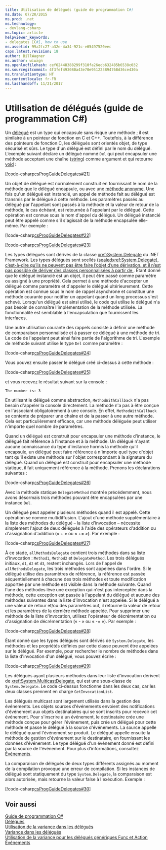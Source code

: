 ```yaml
---
title: Utilisation de délégués (guide de programmation C#)
ms.date: 07/20/2015
ms.prod: .net
ms.technology:
- devlang-csharp
ms.topic: article
helpviewer_keywords:
- delegates [C#], how to use
ms.assetid: 99a2fc27-a32e-4a34-921c-e65497520eec
caps.latest.revision: 18
author: BillWagner
ms.author: wiwagn
ms.openlocfilehash: cef62448388299f310fa26ecb632485b6538c032
ms.sourcegitcommit: 4f3fef493080a43e70e951223894768d36ce430a
ms.translationtype: HT
ms.contentlocale: fr-FR
ms.lasthandoff: 11/21/2017
---
```

# <a name="using-delegates-c-programming-guide"></a>Utilisation de délégués (guide de programmation C#)
Un [délégué](../../../csharp/language-reference/keywords/delegate.md) est un type qui encapsule sans risque une méthode ; il est similaire à un pointeur de fonction en C et C++. Toutefois, à la différence des pointeurs de fonction C, les délégués sont orientés objet, de type sécurisé et sûrs. Le type d'un délégué est défini par le nom du délégué. L’exemple suivant déclare un délégué nommé `Del` qui peut encapsuler une méthode acceptant une chaîne ([string](../../../csharp/language-reference/keywords/string.md)) comme argument et qui retourne [void](../../../csharp/language-reference/keywords/void.md) :  
  
 [!code-csharp[csProgGuideDelegates#21](../../../csharp/programming-guide/delegates/codesnippet/CSharp/using-delegates_1.cs)]  
  
 Un objet de délégué est normalement construit en fournissant le nom de la méthode que le délégué encapsule, ou avec une [méthode anonyme](../../../csharp/programming-guide/statements-expressions-operators/anonymous-methods.md). Une fois qu'un délégué est instancié, un appel de méthode fait au délégué est transmis par le délégué à cette méthode. Les paramètres passés au délégué par l'appelant sont passés à la méthode et la valeur de retour de la méthode, le cas échéant, est retournée à l'appelant par le délégué. Cette opération est connue sous le nom d'appel du délégué. Un délégué instancié peut être appelé comme s'il s'agissait de la méthode encapsulée elle-même. Par exemple :  
  
 [!code-csharp[csProgGuideDelegates#22](../../../csharp/programming-guide/delegates/codesnippet/CSharp/using-delegates_2.cs)]  
  
 [!code-csharp[csProgGuideDelegates#23](../../../csharp/programming-guide/delegates/codesnippet/CSharp/using-delegates_3.cs)]  
  
 Les types délégués sont dérivés de la classe <xref:System.Delegate> du .NET Framework. Les types délégués sont scellés ([sealed<xref:System.Delegate>), c’est-à-dire qu’ils ne peuvent pas être faire l’objet d’une dérivation, et il n’est pas possible de dériver des classes personnalisées à partir de ](../../../csharp/language-reference/keywords/sealed.md). Étant donné que le délégué instancié est un objet, il peut être passé comme paramètre ou assigné à une propriété. Cela permet à une méthode d'accepter un délégué comme paramètre et d'appeler le délégué ultérieurement. Cette opération est connue sous le nom de rappel asynchrone et constitue une méthode courante pour notifier un appelant quand un long processus s'est achevé. Lorsqu'un délégué est ainsi utilisé, le code qui utilise le délégué n'a pas besoin de connaître l'implémentation de la méthode utilisée. La fonctionnalité est semblable à l'encapsulation que fournissent les interfaces.  
  
 Une autre utilisation courante des rappels consiste à définir une méthode de comparaison personnalisée et à passer ce délégué à une méthode de tri. Le code de l'appelant peut ainsi faire partie de l'algorithme de tri. L'exemple de méthode suivant utilise le type `Del` comme paramètre :  
  
 [!code-csharp[csProgGuideDelegates#24](../../../csharp/programming-guide/delegates/codesnippet/CSharp/using-delegates_4.cs)]  
  
 Vous pouvez ensuite passer le délégué créé ci-dessus à cette méthode :  
  
 [!code-csharp[csProgGuideDelegates#25](../../../csharp/programming-guide/delegates/codesnippet/CSharp/using-delegates_5.cs)]  
  
 et vous recevez le résultat suivant sur la console :  
  
 `The number is: 3`  
  
 En utilisant le délégué comme abstraction, `MethodWithCallback` n'a pas besoin d'appeler la console directement. La méthode n'a pas à être conçue en l'associant obligatoirement à une console. En effet, `MethodWithCallback` se contente de préparer une chaîne et de la passer à une autre méthode. Cela est particulièrement efficace, car une méthode déléguée peut utiliser n'importe quel nombre de paramètres.  
  
 Quand un délégué est construit pour encapsuler une méthode d'instance, le délégué fait référence à l'instance et à la méthode. Un délégué n'ayant aucune connaissance du type d'instance hormis la méthode qu'il encapsule, un délégué peut faire référence à n'importe quel type d'objet tant qu'il existe une méthode sur l'objet correspondant à la signature du délégué. Quand un délégué est construit pour encapsuler une méthode statique, il fait uniquement référence à la méthode. Prenons les déclarations suivantes :  
  
 [!code-csharp[csProgGuideDelegates#26](../../../csharp/programming-guide/delegates/codesnippet/CSharp/using-delegates_6.cs)]  
  
 Avec la méthode statique `DelegateMethod` montrée précédemment, nous avons désormais trois méthodes pouvant être encapsulées par une instance `Del`.  
  
 Un délégué peut appeler plusieurs méthodes quand il est appelé. Cette opération se nomme multidiffusion. L'ajout d'une méthode supplémentaire à la liste des méthodes du délégué – la liste d'invocation – nécessite simplement l'ajout de deux délégués à l'aide des opérateurs d'addition ou d'assignation d'addition (« + » ou « += »). Par exemple :  
  
 [!code-csharp[csProgGuideDelegates#27](../../../csharp/programming-guide/delegates/codesnippet/CSharp/using-delegates_7.cs)]  
  
 À ce stade, `allMethodsDelegate` contient trois méthodes dans sa liste d'invocation : `Method1`, `Method2` et `DelegateMethod`. Les trois délégués initiaux, `d1`, `d2` et `d3`, restent inchangés. Lors de l'appel de `allMethodsDelegate`, les trois méthodes sont appelées dans l'ordre. Si le délégué utilise des paramètres de référence, la référence est passée séquentiellement à chacune des trois méthodes et toute modification apportée par une méthode est visible dans la méthode suivante. Quand l'une des méthodes lève une exception qui n'est pas interceptée dans la méthode, cette exception est passée à l'appelant du délégué et aucune des méthodes suivantes dans la liste d'invocation n'est appelée. Si le délégué a une valeur de retour et/ou des paramètres out, il retourne la valeur de retour et les paramètres de la dernière méthode appelée. Pour supprimer une méthode de la liste d'invocation, utilisez l'opérateur de décrémentation ou d'assignation de décrémentation (« - » ou « -= »). Par exemple :  
  
 [!code-csharp[csProgGuideDelegates#28](../../../csharp/programming-guide/delegates/codesnippet/CSharp/using-delegates_8.cs)]  
  
 Étant donné que les types délégués sont dérivés de `System.Delegate`, les méthodes et les propriétés définies par cette classe peuvent être appelées sur le délégué. Par exemple, pour rechercher le nombre de méthodes dans la liste d'invocation d'un délégué, vous pouvez écrire :  
  
 [!code-csharp[csProgGuideDelegates#29](../../../csharp/programming-guide/delegates/codesnippet/CSharp/using-delegates_9.cs)]  
  
 Les délégués ayant plusieurs méthodes dans leur liste d'invocation dérivent de <xref:System.MulticastDelegate>, qui est une sous-classe de `System.Delegate`. Le code ci-dessus fonctionne dans les deux cas, car les deux classes prennent en charge `GetInvocationList`.  
  
 Les délégués multicast sont largement utilisés dans la gestion des événements. Les objets sources d'événements envoient des notifications d'événement aux objets destinataires qui se sont inscrits pour recevoir cet événement. Pour s'inscrire à un événement, le destinataire crée une méthode conçue pour gérer l'événement, puis crée un délégué pour cette méthode et passe le délégué à la source d'événements. La source appelle le délégué quand l'événement se produit. Le délégué appelle ensuite la méthode de gestion d'événement sur le destinataire, en fournissant les données d'événement. Le type délégué d'un événement donné est défini par la source de l'événement. Pour plus d’informations, consultez [Événements](../../../csharp/programming-guide/events/index.md).  
  
 La comparaison de délégués de deux types différents assignés au moment de la compilation provoque une erreur de compilation. Si les instances de délégué sont statiquement du type `System.Delegate`, la comparaison est alors autorisée, mais retourne la valeur false à l'exécution. Exemple :  
  
 [!code-csharp[csProgGuideDelegates#30](../../../csharp/programming-guide/delegates/codesnippet/CSharp/using-delegates_10.cs)]  
  
## <a name="see-also"></a>Voir aussi  
 [Guide de programmation C#](../../../csharp/programming-guide/index.md)  
 [Délégués](../../../csharp/programming-guide/delegates/index.md)  
 [Utilisation de la variance dans les délégués](http://msdn.microsoft.com/library/e6acad03-93e0-4efb-a158-8696d5eb4ecf)  
 [Variance dans les délégués](http://msdn.microsoft.com/library/e3b98197-6c5b-4e55-9c6e-9739b60645ca)  
 [Utilisation de la variance pour les délégués génériques Func et Action](http://msdn.microsoft.com/library/e69c4f39-09aa-4c6d-a752-08cc767d8290)  
 [Événements](../../../csharp/programming-guide/events/index.md)
